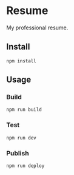 # Resume

My professional resume.

## Install

`npm install`

## Usage

### Build
`npm run build`

### Test
`npm run dev`

### Publish
`npm run deploy`
